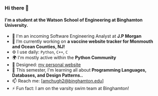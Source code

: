 <!--
**amchugh2/amchugh2** is a ✨ _special_ ✨ repository because its `README.md` (this file) appears on your GitHub profile.

Here are some ideas to get you started:

- 🔭 I’m currently working on ...
- 🌱 I’m currently learning ...
- 👯 I’m looking to collaborate on ...
- 🤔 I’m looking for help with ...
- 💬 Ask me about ...
- 📫 How to reach me: ...
- 😄 Pronouns: ...
- ⚡ Fun fact: ...
-->

### Hi there 👋

#### I'm a student at the Watson School of Engineering at Binghamton University.

- 🏢 I'm an incoming Software Engineering Analyst at **J.P Morgan**
- 🔭 I’m currently working on **a vaccine website tracker for Monmouth and Ocean Counties, NJ!**
- ⚙️ I use daily: `Python`, `C++`, `C`
- 🌍 I'm mostly active within the **Python Community**
- 💅 Designed: [my personal website](https://amchugh2.github.io/)
- 🌱 This semester, I'm learning all about **Programming Languages, Databases, and Design Patterns..**
- 📫 Reach me: [amchugh2@binghamton.edu]
- ⚡️ Fun fact: I am on the varsity swim team at Binghamton!
